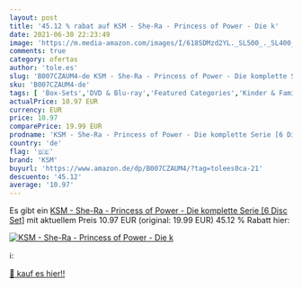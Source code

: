 ```yaml
---
layout: post
title: '45.12 % rabat auf KSM - She-Ra - Princess of Power - Die k'
date: 2021-06-30 22:23:49
image: 'https://m.media-amazon.com/images/I/618SDMzd2YL._SL500_._SL400_.jpg'
comments: true
category: ofertas
author: 'tole.es'
slug: 'B007CZAUM4-de KSM - She-Ra - Princess of Power - Die komplette Serie [6...'
sku: 'B007CZAUM4-de'
tags: [ 'Box-Sets','DVD & Blu-ray','Featured Categories','Kinder & Familie','Serien & TV-Produktionen','Zeichentrick','ksm', ]
actualPrice: 10.97 EUR
currency: EUR
price: 10.97
comparePrice: 19.99 EUR
prodname: 'KSM - She-Ra - Princess of Power - Die komplette Serie [6 Disc Set]'
country: 'de'
flag: '🇩🇪'
brand: 'KSM'
buyurl: 'https://www.amazon.de/dp/B007CZAUM4/?tag=tolees0ca-21'
descuento: '45.12'
average: '10.97'
---
```


Es gibt ein [KSM - She-Ra - Princess of Power - Die komplette Serie [6 Disc Set]](https://www.amazon.de/dp/B007CZAUM4/?tag=tolees0ca-21) mit aktuellem Preis 10.97 EUR (original: 19.99 EUR) 45.12 % Rabatt hier:

[![KSM - She-Ra - Princess of Power - Die k](https://m.media-amazon.com/images/I/618SDMzd2YL._SL500_._SL400_.jpg)](https://www.amazon.de/dp/B007CZAUM4/?tag=tolees0ca-21)

ℹ️:


[🛒 kauf es hier!!](https://www.amazon.de/dp/B007CZAUM4/?tag=tolees0ca-21)
